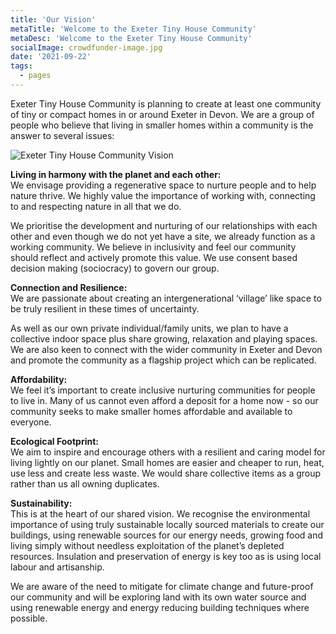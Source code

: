 ```yaml
---
title: 'Our Vision'
metaTitle: 'Welcome to the Exeter Tiny House Community'
metaDesc: 'Welcome to the Exeter Tiny House Community'
socialImage: crowdfunder-image.jpg
date: '2021-09-22'
tags:
  - pages
---
```


Exeter Tiny House Community is planning to create at least one community of tiny or compact homes in or around Exeter in Devon. We are a group of people who believe that living in smaller homes within a community is the answer to several issues:

![Exeter Tiny House Community Vision](/crowdfunder-image.jpg#right)

**Living in harmony with the planet and each other:**  
We envisage providing a regenerative space to nurture people and to help nature thrive. We highly value the importance of working with, connecting to and respecting nature in all that we do. 


We prioritise the development and nurturing of our relationships with each other and even though we do not yet have a site, we already function as a working community. We believe in inclusivity and feel our community should reflect and actively promote this value. We use consent based decision making (sociocracy) to govern our group. 

**Connection and Resilience:**  
We are passionate about creating an intergenerational ‘village’ like space to be truly resilient in these times of uncertainty. 

As well as our own private individual/family units, we plan to have a collective indoor space plus share growing, relaxation and playing spaces. We are also keen to connect with the wider community in Exeter and Devon and promote the community as a flagship project which can be replicated.

**Affordability:**  
We feel it’s important to create inclusive nurturing communities for people to live in. Many of us cannot even afford a deposit for a home now - so our community seeks to make smaller homes affordable and available to everyone. 

**Ecological Footprint:**  
We aim to inspire and encourage others with a resilient and caring model for living lightly on our planet. Small homes are easier and cheaper to run, heat, use less and create less waste. We would share collective items as a group rather than us all owning duplicates. 

**Sustainability:**  
This is at the heart of our shared vision. We recognise the environmental importance of using truly sustainable locally sourced materials to create our buildings, using renewable sources for our energy needs, growing food and living simply without needless exploitation of the planet’s depleted resources. Insulation and preservation of energy is key too as is using local labour and artisanship. 

We are aware of the need to mitigate for climate change and future-proof our community and will be exploring land with its own water source and using renewable energy and energy reducing building techniques where possible. 

